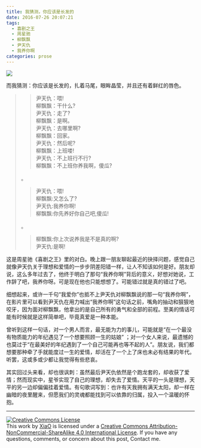 ```yaml
---
title: 我猜测，你应该是长发的
date: 2016-07-26 20:07:21
tags:
  - 喜剧之王
  - 周星驰
  - 柳飘飘
  - 尹天仇
  - 我养你啊
categories: prose
---
```

![](http://7xt2fe.com1.z0.glb.clouddn.com/20160726.jpg)

而我猜测：你应该是长发的，扎着马尾，眼眸晶莹，并且还有着鲜红的唇色。

<!--more-->
> > 尹天仇：喂!   > > 柳飘飘：干什么?    > > 尹天仇：走了?    > > 柳飘飘：是啊。    > > 尹天仇：去哪里啊?     > > 柳飘飘：回家。     > > 尹天仇：然后呢?    > > 柳飘飘：上班喽!    > > 尹天仇：不上班行不行?     
> > 柳飘飘：不上班你养我啊，傻瓜?       
>  
> 。    
> > > 尹天仇：喂!    > > 柳飘飘:又怎么了?    
> > 尹天仇:我养你啊!    
> > 柳飘飘:你先养好你自己吧,傻瓜!
> 
> 。
> > > 柳飘飘:你上次说养我是不是真的啊?     
> > 尹天仇:是啊!

这是周星驰《喜剧之王》里的对白。晚上跟一朋友聊起最近的抉择问题，感觉自己就像尹天仇关于理想和爱情的一步步阴差阳错一样，让人不知该如何是好。朋友却说，这么多年过去了，他终于明白了那句“我养你啊”背后的意义，好想对她说，工作辞了吧，我养你呀。可是现在他也只能想想了。可能错过就是真的错过了吧。

细想起来，或许一千句“我爱你”也抵不上尹天仇对柳飘飘说的那一句“我养你啊”，在影片里可以看到尹天仇在用力喊出“我养你啊”这句话之前，嘴角的抽动和狠狠地咬牙，因为面对柳飘飘，他拿出的是自己所有的勇气和全部的前程。至美的情话可能有时候就是这样简单吧，毕竟真爱是一种本能。
	
曾听到这样一句话，对一个男人而言，最无能为力的事儿，可能就是“在一个最没有物质能力的年纪遇见了一个想要照顾一生的姑娘” ；对一个女人来说，最遗憾的也莫过于“在最美好的年纪遇到了一个自己可能再也等不起的人”。朋友说，我们都想要那种牵了手就能度过一生的爱情，却活在了一个上了床也未必有结果的年代。听罢，这或多或少都让我觉得有些悲哀。

其实回过头来看，却也很讽刺：虽然最后尹天仇依然是个跑龙套的，却收获了爱情；然而现实中，星爷实现了自己的理想，却失去了爱情。天平的一头是理想，天平的另一边却偏偏挂着爱情。有句歌词写到：也许有天我拥有满天太阳，却一样在幽暗的夜里醒来，但愿我们的灵魂都能找到可以依靠的归属，投入一个温暖的怀抱。---
<a rel="license" href="http://creativecommons.org/licenses/by-nc-sa/4.0/"><img alt="Creative Commons License" style="border-width:0; border-radius: 0px !important; display: block; margin-left: auto; margin-right: auto" src="/img/by-nc-sa.svg" /></a>This work by <a xmlns:cc="http://creativecommons.org/ns#" href="mailto:navyshaw@yaoo.com" property="cc:attributionName" rel="cc:attributionURL">XiaO</a> is licensed under a <a rel="license" href="http://creativecommons.org/licenses/by-nc-sa/4.0/">Creative Commons Attribution-NonCommercial-ShareAlike 4.0 International License</a>. If you have any questions, comments, or concern about this post, Contact me.